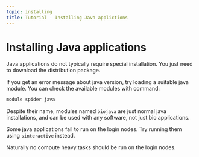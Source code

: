 ```yaml
---
topic: installing
title: Tutorial - Installing Java applictions
---
```


# Installing Java applications

Java applications do not typically require special installation. You just need
to download the distribution package.

If you get an error message about java version, try loading a suitable java 
module. You can check the available modules with command:
```bash
module spider java
```
Despite their name, modules named `biojava` are just normal java installations,
and can be used with any software, not just bio applications.

Some java applications fail to run on the login nodes. Try running them using
`sinteractive` instead. 

Naturally no compute heavy tasks should be run on the login nodes.